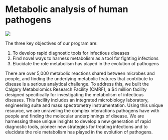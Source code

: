 # Metabolic analysis of human pathogens

<img src="https://images.squarespace-cdn.com/content/v1/5cef3ea582bf54000121ac89/1559524082620-NPDZTUK89BEIGTV8108I/LRG+Black.png" widht="200px">

The three key objectives of our program are:
1. To develop rapid diagnostic tools for infectious diseases
2. Find novel ways to harness metabolism as a tool for fighting infections
3. Elucidate the role metabolism has played in the evolution of pathogens

There are over 5,000 metabolic reactions shared between microbes and people, and finding the underlying metabolic features that contribute to disease is a serious analytical challenge. To address this, we built the Calgary Metabolomics Research Facility (CMRF), a $4 million facility designed specifically for investigating the metabolism of infectious diseases. This facility includes an integrated microbiology laboratory, engineering suite and mass spectrometry instrumentation. Using this unique resource, we are unraveling the complex interactions pathogens have with people and finding the molecular underpinnings of disease. We are harnessing these unique insights to develop a new generation of rapid diagnostic tools, pioneer new strategies for treating infections and to elucidate the role metabolism has played in the evolution of pathogens.
